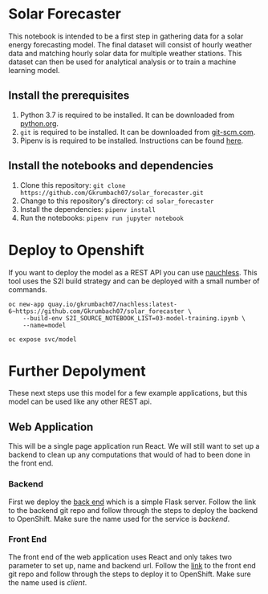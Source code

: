 # Solar Forecaster
This notebook is intended to be a first step in gathering data for a solar energy forecasting model. The final dataset will consist of hourly weather data and matching hourly solar data for multiple weather stations. This dataset can then be used for analytical analysis or to train a machine learning model.

## Install the prerequisites

1. Python 3.7 is required to be installed. It can be downloaded from [python.org](https://www.python.org/downloads/).
2. `git` is required to be installed. It can be downloaded from [git-scm.com](https://git-scm.com/downloads).
3. Pipenv is is required to be installed. Instructions can be found [here](https://pypi.org/project/pipenv/).

## Install the notebooks and dependencies

1.  Clone this repository:  `git clone https://github.com/Gkrumbach07/solar_forecaster.git`
2.  Change to this repository's directory:  `cd solar_forecaster`
3.  Install the dependencies:  `pipenv install`
4.  Run the notebooks:  `pipenv run jupyter notebook`

# Deploy to Openshift
If you want to deploy the model as a REST API you can use [nauchless](https://github.com/Gkrumbach07/nachlass). This tool uses the S2I build strategy and can be deployed with a small number of commands.
```
oc new-app quay.io/gkrumbach07/nachless:latest-6~https://github.com/Gkrumbach07/solar_forecaster \
	--build-env S2I_SOURCE_NOTEBOOK_LIST=03-model-training.ipynb \
	--name=model

oc expose svc/model
```
# Further Depolyment
These next steps use this model for a few example applications, but this model can be used like any other REST api.
## Web Application
This will be a single page application run React. We will still want to set up a backend to clean up any computations that would of had to been done in the front end.
### Backend
 First we deploy the [back end](https://github.com/Gkrumbach07/openshift-flask-api) which is a simple Flask server. Follow the link to the backend git repo and follow through the steps to deploy the backend to OpenShift. Make sure the name used for the service is *backend*.
### Front End
The front end of the web application uses React and only takes two parameter to set up, name and backend url. Follow the [link](https://github.com/Gkrumbach07/solar-forecaster-web-app/blob/master/README.md) to the front end git repo and follow through the steps to deploy it to OpenShift. Make sure the name used is *client*.
